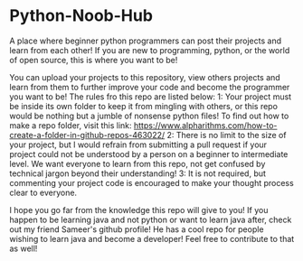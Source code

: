 # Python-Noob-Hub
A place where beginner python programmers can post their projects and learn from each other! If you are new to programming, python, or the world of open source, this is where you want to be!

You can upload your projects to this repository, view others projects and learn from them to further improve your code and become the programmer you want to be! The rules fro this repo are listed below:
1: Your project must be inside its own folder to keep it from mingling with others, or this repo would be nothing but a jumble of nonsense python files!
To find out how to make a repo folder, visit this link: https://www.alpharithms.com/how-to-create-a-folder-in-github-repos-463022/
2: There is no limit to the size of your project, but I would refrain from submitting a pull request if your project could not be understood by a person on a beginner to intermediate level. We want everyone to learn from this repo, not get confused by technical jargon beyond their understanding!
3: It is not required, but commenting your project code is encouraged to make your thought process clear to everyone.

I hope you go far from the knowledge this repo will give to you!
If you happen to be learning java and not python or want to learn java after, check out my friend Sameer's github profile!
He has a cool repo for people wishing to learn java and become a developer! Feel free to contribute to that as well!

